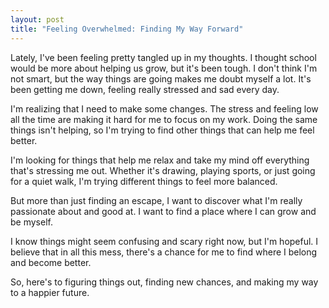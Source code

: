 ```yaml
---
layout: post
title: "Feeling Overwhelmed: Finding My Way Forward"
---
```


Lately, I've been feeling pretty tangled up in my thoughts. I thought school would be more about helping us grow, but it's been tough. I don't think I'm not smart, but the way things are going makes me doubt myself a lot. It's been getting me down, feeling really stressed and sad every day.

I'm realizing that I need to make some changes. The stress and feeling low all the time are making it hard for me to focus on my work. Doing the same things isn't helping, so I'm trying to find other things that can help me feel better.

I'm looking for things that help me relax and take my mind off everything that's stressing me out. Whether it's drawing, playing sports, or just going for a quiet walk, I'm trying different things to feel more balanced.

But more than just finding an escape, I want to discover what I'm really passionate about and good at. I want to find a place where I can grow and be myself.

I know things might seem confusing and scary right now, but I'm hopeful. I believe that in all this mess, there's a chance for me to find where I belong and become better.

So, here's to figuring things out, finding new chances, and making my way to a happier future.